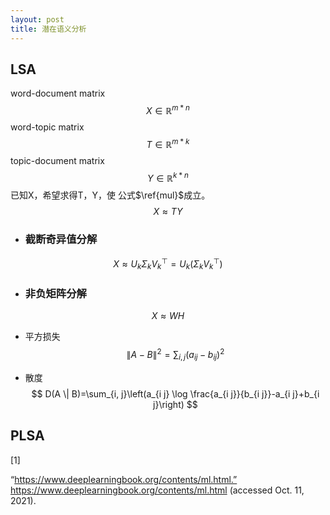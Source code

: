 ```yaml
---
layout: post
title: 潜在语义分析
---
```


##  LSA     

word-document matrix
$$
X \in \mathbb{R}^{m*n}
$$
word-topic matrix
$$
T\in \mathbb{R}^{m*k}
$$
topic-document matrix
$$
Y\in \mathbb{R}^{k*n}
$$
已知X，希望求得T，Y，使 公式$\ref{mul}$成立。
$$
\begin{equation}
\label{mul}
X \approx TY  
\end{equation}
$$

* ###  截断奇异值分解

$$
X \approx U_k\Sigma_k V_{k}^{\top} = U_k\left(\Sigma_k V_{k}^{\top}\right)
$$





* ###  非负矩阵分解

$$
X \approx WH
$$

  + 平方损失
    $$
    \|A-B\|^{2}=\sum_{i, j}\left(a_{i j}-b_{i j}\right)^{2}
    $$
    

   * 散度
     $$
     D(A \| B)=\sum_{i, j}\left(a_{i j} \log \frac{a_{i j}}{b_{i j}}-a_{i j}+b_{i j}\right)
     $$

## PLSA



[1]

“https://www.deeplearningbook.org/contents/ml.html.” https://www.deeplearningbook.org/contents/ml.html (accessed Oct. 11, 2021).



